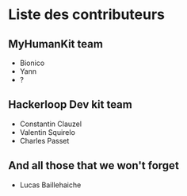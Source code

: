 # Liste des contributeurs

## MyHumanKit team

- Bionico
- Yann
- ?

## Hackerloop Dev kit team

- Constantin Clauzel
- Valentin Squirelo
- Charles Passet

## And all those that we won't forget

- Lucas Baillehaiche
